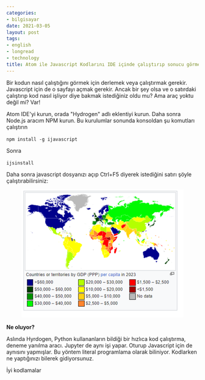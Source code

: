 ```yaml
---
categories:
- bilgisayar
date: 2021-03-05
layout: post
tags:
- english
- longread
- technology
title: Atom ile Javascript Kodlarını IDE içinde çalıştırıp sonucu görmek
---
```


Bir kodun nasıl çalıştığını görmek için derlemek veya çalıştırmak gerekir. Javascript için de o sayfayı açmak gerekir. Ancak bir şey olsa ve o satırdaki çalıştırıp kod nasıl işliyor diye bakmak istediğiniz oldu mu? Ama araç yoktu değil mi? Var!

Atom IDE'yi kurun, orada "Hydrogen" adlı eklentiyi kurun. Daha sonra Node.js aracım NPM kurun. Bu kurulumlar sonunda konsoldan şu komutları çalıştırın

`npm install -g ijavascript`

Sonra

`ijsinstall` 

Daha sonra javascript dosyanızı açıp Ctrl+F5 diyerek istediğini satırı şöyle çalıştırabilirsiniz:

<figure>

[![](/images/image.png)](https://suatatan.wordpress.com/wp-content/uploads/2021/03/image.png)

</figure>

**Ne oluyor?**

Aslında Hyrdogen, Python kullananların bildiği bir hızlıca kod çalıştırma, deneme yanılma aracı. Jupyter de aynı işi yapar. Oturup Javascript için de aynısını yapmışlar. Bu yöntem literal programlama olarak biliniyor. Kodlarken ne yaptığınızı bilerek gidiyorsunuz.

İyi kodlamalar
